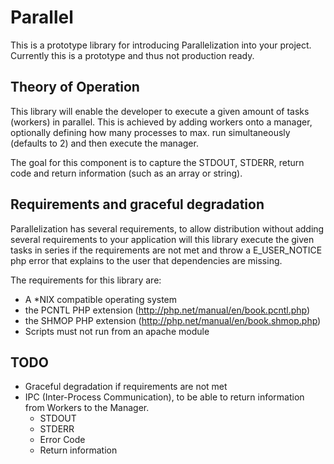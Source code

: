 Parallel
========

This is a prototype library for introducing Parallelization into your project.
Currently this is a prototype and thus not production ready.

Theory of Operation
-------------------

This library will enable the developer to execute a given amount of tasks (workers) in parallel. This is achieved by
adding workers onto a manager, optionally defining how many processes to max. run simultaneously (defaults to 2) and
then execute the manager.

The goal for this component is to capture the STDOUT, STDERR, return code and return information (such as an array or
string).

Requirements and graceful degradation
-------------------------------------

Parallelization has several requirements, to allow distribution without adding several requirements to your application
will this library execute the given tasks in series if the requirements are not met and throw a E_USER_NOTICE php error
that explains to the user that dependencies are missing.

The requirements for this library are:

* A *NIX compatible operating system
* the PCNTL PHP extension (http://php.net/manual/en/book.pcntl.php)
* the SHMOP PHP extension (http://php.net/manual/en/book.shmop.php)
* Scripts must not run from an apache module

TODO
----

* Graceful degradation if requirements are not met
* IPC (Inter-Process Communication), to be able to return information from Workers to the Manager.
  * STDOUT
  * STDERR
  * Error Code
  * Return information